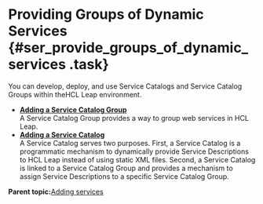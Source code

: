 # Providing Groups of Dynamic Services {#ser_provide_groups_of_dynamic_services .task}

You can develop, deploy, and use Service Catalogs and Service Catalog Groups within theHCL Leap environment.

-   **[Adding a Service Catalog Group](ser_add_service_catalog_group.md)**  
A Service Catalog Group provides a way to group web services in HCL Leap.
-   **[Adding a Service Catalog](ser_add_service_catalog.md)**  
A Service Catalog serves two purposes. First, a Service Catalog is a programmatic mechanism to dynamically provide Service Descriptions to HCL Leap instead of using static XML files. Second, a Service Catalog is linked to a Service Catalog Group and provides a mechanism to assign Service Descriptions to a specific Service Catalog Group.

**Parent topic:**[Adding services](services_toc.md)

